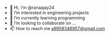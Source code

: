 - 👋 Hi, I’m @ranaajay24
- 👀 I’m interested in engineering projects
- 🌱 I’m currently learning programming
- 💞️ I’m looking to collaborate on ...
- 📫 How to reach me a9958346957@gmail.com

<!---
ranaajay24/ranaajay24 is a ✨ special ✨ repository because its `README.md` (this file) appears on your GitHub profile.
You can click the Preview link to take a look at your changes.
--->
